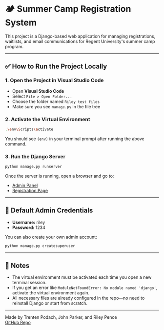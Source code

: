 # 🏕️ Summer Camp Registration System

This project is a Django-based web application for managing registrations, waitlists, and email communications for Regent University's summer camp program.

---

## ✅ How to Run the Project Locally

### 1. Open the Project in Visual Studio Code
- Open **Visual Studio Code**
- Select `File > Open Folder...`
- Choose the folder named `Riley test files`
- Make sure you see `manage.py` in the file tree

### 2. Activate the Virtual Environment
```bash
.\env\Scripts\activate
```
You should see `(env)` in your terminal prompt after running the above command.

### 3. Run the Django Server
```bash
python manage.py runserver
```
Once the server is running, open a browser and go to:  
- [Admin Panel](http://127.0.0.1:8000/admin/)  
- [Registration Page](http://127.0.0.1:8000/register/)

---

## 🔐 Default Admin Credentials
- **Username:** riley  
- **Password:** 1234

You can also create your own admin account:
```bash
python manage.py createsuperuser
```

---

## 📝 Notes
- The virtual environment must be activated each time you open a new terminal session.
- If you get an error like `ModuleNotFoundError: No module named 'django'`, activate the virtual environment again.
- All necessary files are already configured in the repo—no need to reinstall Django or start from scratch.

---

Made by Trenten Podach, John Parker, and Riley Pence  
[GitHub Repo](https://github.com/TrentenPodach/summercampsystemCSCI450)